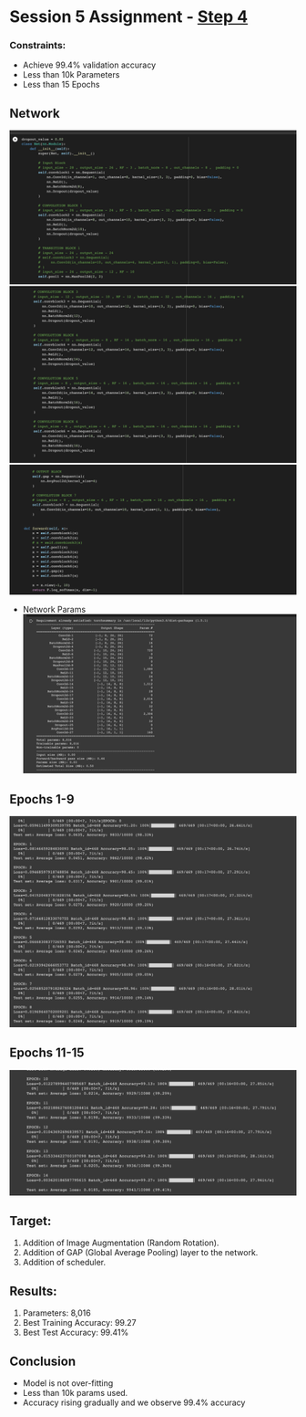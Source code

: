 # Session 5 Assignment - [Step 4](Session_5_Assignment_step_4.ipynb)

### Constraints:
- Achieve 99.4% validation accuracy
- Less than 10k Parameters
- Less than 15 Epochs

## Network
![img.png](images/img.png)
![img_1.png](images/img_1.png)
![img_2.png](images/img_2.png)

- Network Params
![img_3.png](images/img_3.png)
  
## Epochs 1-9
![img_4.png](images/img_4.png)

## Epochs 11-15
![img_5.png](images/img_5.png)


## Target:

1.   Addition of Image Augmentation (Random Rotation).
2.   Addition of GAP (Global Average Pooling) layer to the network.
3.   Addition of scheduler.

## Results:

1.   Parameters: 8,016
2.   Best Training Accuracy: 99.27
3.   Best Test Accuracy: 99.41%

## Conclusion 

*   Model is not over-fitting
*   Less than 10k params used.
*   Accuracy rising gradually and we observe 99.4% accuracy


